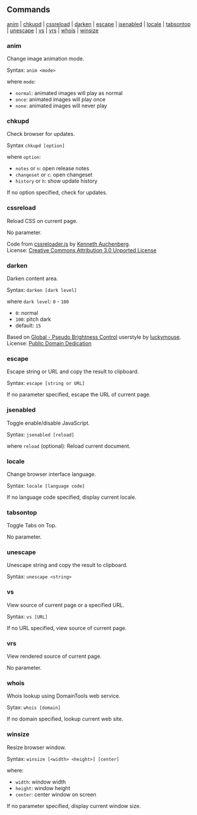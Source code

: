 ## Commands

[anim](#anim) |
[chkupd](#chkupd) |
[cssreload](#cssreload) |
[darken](#darken) |
[escape](#escape) |
[jsenabled](#jsenabled) |
[locale](#locale) |
[tabsontop](#tabsontop) |
[unescape](#unescape) |
[vs](#vs) |
[vrs](#vrs) |
[whois](#whois) |
[winsize](#winsize)

### anim
Change image animation mode.

Syntax: `anim <mode>`

where `mode`:

* `normal`: animated images will play as normal
* `once`: animated images will play once
* `none`: animated images will never play

### chkupd
Check browser for updates.

Syntax `chkupd [option]`

where `option`:

* `notes` or `n`: open release notes
* `changeset` or `c`: open changeset
* `history` or `h`: show update history

If no option specified, check for updates.

### cssreload
Reload CSS on current page.

No parameter.

Code from [cssreloader.js](https://github.com/auchenberg/css-reloader/blob/master/firefox/src/chrome/content/cssreloader.js) by [Kenneth Auchenberg](https://github.com/auchenberg/).  
License: [Creative Commons Attribution 3.0 Unported License](http://creativecommons.org/licenses/by/3.0/)

### darken
Darken content area.

Syntax: `darken [dark level]`

where `dark level`: `0` - `100`

* `0`: normal
* `100`: pitch dark
* default: `15`

Based on [Global - Pseudo Brightness Control](http://userstyles.org/styles/45663) userstyle by [luckymouse](http://userstyles.org/users/14255).  
License: [Public Domain Dedication ](http://creativecommons.org/publicdomain/zero/1.0/)

### escape
Escape string or URL and copy the result to clipboard.

Syntax: `escape [string or URL]`

If no parameter specified, escape the URL of current page.

### jsenabled
Toggle enable/disable JavaScript.

Syntax: `jsenabled [reload]`

where `reload` (optional): Reload current document.

### locale
Change browser interface language.

Syntax: `locale [language code]`

If no language code specified, display current locale.

### tabsontop
Toggle Tabs on Top.

No parameter.

### unescape
Unescape string and copy the result to clipboard.

Syntax: `unescape <string>`

### vs
View source of current page or a specified URL.

Syntax: `vs [URL]`

If no URL specified, view source of current page.

### vrs
View rendered source of current page.

No parameter.

### whois
Whois lookup using DomainTools web service.

Sytax: `whois [domain]`

If no domain specified, lookup current web site.

### winsize
Resize browser window.

Syntax: `winsize [<width> <height>] [center]`

where:

* `width`: window width
* `height`: window height
* `center`: center window on screen

If no parameter specified, display current window size.
